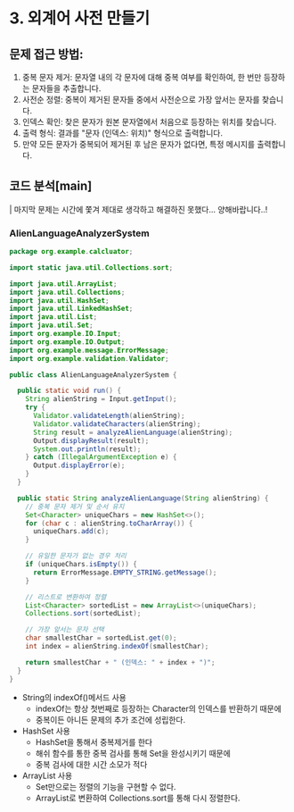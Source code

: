 # 3. 외계어 사전 만들기
## 문제 접근 방법:
1. 중복 문자 제거: 문자열 내의 각 문자에 대해 중복 여부를 확인하여, 한 번만 등장하는 문자들을 추출합니다.
2. 사전순 정렬: 중복이 제거된 문자들 중에서 사전순으로 가장 앞서는 문자를 찾습니다.
3. 인덱스 확인: 찾은 문자가 원본 문자열에서 처음으로 등장하는 위치를 찾습니다.
4. 출력 형식: 결과를 "문자 (인덱스: 위치)" 형식으로 출력합니다. 
5. 만약 모든 문자가 중복되어 제거된 후 남은 문자가 없다면, 특정 메시지를 출력합니다.
## 코드 분석[main]
| 마지막 문제는 시간에 쫓겨 제대로 생각하고 해결하진 못했다... 양해바랍니다..!
### AlienLanguageAnalyzerSystem

```java
package org.example.calcluator;

import static java.util.Collections.sort;

import java.util.ArrayList;
import java.util.Collections;
import java.util.HashSet;
import java.util.LinkedHashSet;
import java.util.List;
import java.util.Set;
import org.example.IO.Input;
import org.example.IO.Output;
import org.example.message.ErrorMessage;
import org.example.validation.Validator;

public class AlienLanguageAnalyzerSystem {

  public static void run() {
    String alienString = Input.getInput();
    try {
      Validator.validateLength(alienString);
      Validator.validateCharacters(alienString);
      String result = analyzeAlienLanguage(alienString);
      Output.displayResult(result);
      System.out.println(result);
    } catch (IllegalArgumentException e) {
      Output.displayError(e);
    }
  }

  public static String analyzeAlienLanguage(String alienString) {
    // 중복 문자 제거 및 순서 유지
    Set<Character> uniqueChars = new HashSet<>();
    for (char c : alienString.toCharArray()) {
      uniqueChars.add(c);
    }

    // 유일한 문자가 없는 경우 처리
    if (uniqueChars.isEmpty()) {
      return ErrorMessage.EMPTY_STRING.getMessage();
    }

    // 리스트로 변환하여 정렬
    List<Character> sortedList = new ArrayList<>(uniqueChars);
    Collections.sort(sortedList);

    // 가장 앞서는 문자 선택
    char smallestChar = sortedList.get(0);
    int index = alienString.indexOf(smallestChar);

    return smallestChar + " (인덱스: " + index + ")";
  }
}


```
* String의 indexOf()메서드 사용
  * indexOf는 항상 첫번째로 등장하는 Character의 인덱스를 반환하기 때문에
  * 중복이든 아니든 문제의 추가 조건에 성립한다.
* HashSet 사용
  * HashSet을 통해서 중복제거를 한다
  * 해쉬 함수를 통한 중복 검사를 통해 Set을 완성시키기 때문에
  * 중복 검사에 대한 시간 소모가 적다
* ArrayList 사용
  * Set만으로는 정렬의 기능을 구현할 수 없다.
  * ArrayList로 변환하여 Collections.sort를 통해 다시 정렬한다.
  